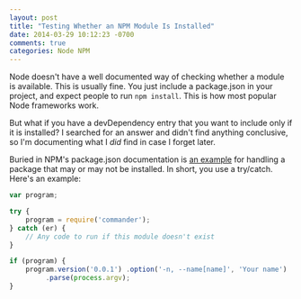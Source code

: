 ```yaml
---
layout: post
title: "Testing Whether an NPM Module Is Installed"
date: 2014-03-29 10:12:23 -0700
comments: true
categories: Node NPM
---
```


Node doesn't have a well documented way of checking whether a module is available.
This is usually fine. You just include a package.json in your project, and expect people to run `npm install`.
This is how most popular Node frameworks work.

But what if you have a devDependency entry that you want to include only if it is installed?
I searched for an answer and didn't find anything conclusive, so I'm documenting what I *did* find in case I forget later.

Buried in NPM's package.json documentation is [an example](https://www.npmjs.org/doc/json.html#optionalDependencies)
for handling a package that may or may not be installed. In short, you use a try/catch. Here's an example:

```javascript
var program;

try {
    program = require('commander');
} catch (er) {
    // Any code to run if this module doesn't exist
}

if (program) {
    program.version('0.0.1') .option('-n, --name[name]', 'Your name')
         .parse(process.argv);
}
```